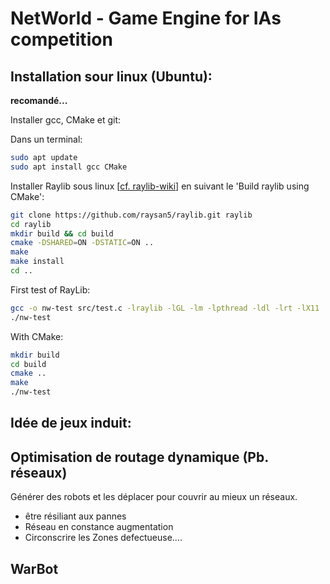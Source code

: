 # NetWorld - Game Engine for IAs competition


## Installation sour linux (Ubuntu):

**recomandé...**

Installer gcc, CMake et git:

Dans un terminal:

```bash
sudo apt update
sudo apt install gcc CMake
```

Installer Raylib sous linux [[cf. raylib-wiki](https://github.com/raysan5/raylib/wiki/Working-on-GNU-Linux)] en suivant le 'Build raylib using CMake':

```bash
git clone https://github.com/raysan5/raylib.git raylib
cd raylib
mkdir build && cd build
cmake -DSHARED=ON -DSTATIC=ON ..
make
make install
cd ..
```

First test of RayLib:

```bash
gcc -o nw-test src/test.c -lraylib -lGL -lm -lpthread -ldl -lrt -lX11
./nw-test
```

With CMake:


```bash
mkdir build
cd build
cmake ..
make
./nw-test
```

## Idée de jeux induit:


## Optimisation de routage dynamique (Pb. réseaux)


Générer des robots et les déplacer pour couvrir au mieux un réseaux.

- être résiliant aux pannes
- Réseau en constance augmentation
- Circonscrire les Zones defectueuse....


## WarBot
